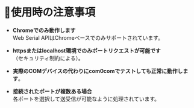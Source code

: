 # 📌使用時の注意事項

- **Chromeでのみ動作します**  
    Web Serial APIはChromeベースでのみサポートされています。

- **httpsまたはlocalhost環境でのみポートリクエストが可能です**  
    （セキュリティ制約による）。

- **実際のCOMデバイスの代わりにcom0comでテストしても正常に動作します**。

- **接続されたポートが複数ある場合**  
    各ポートを選択して送受信が可能なように処理されています。